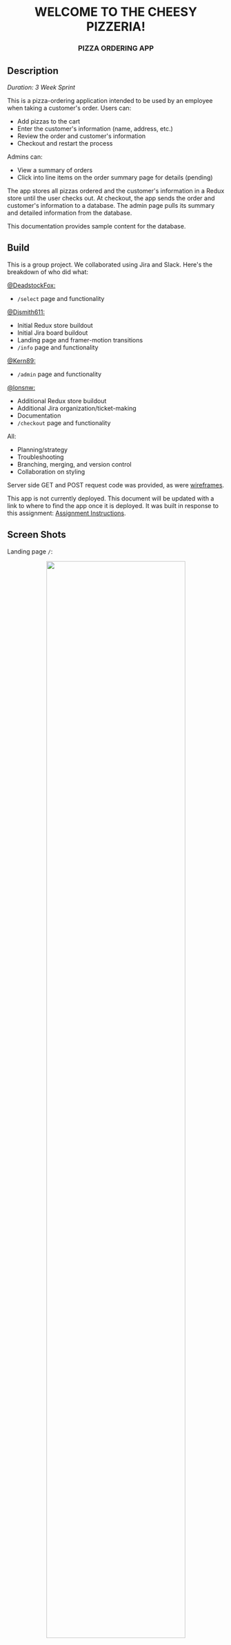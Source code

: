 # <center> WELCOME TO THE CHEESY PIZZERIA! </center>
### <center> PIZZA ORDERING APP </center>

## Description

_Duration: 3 Week Sprint_

This is a pizza-ordering application intended to be used by an employee when taking a customer's order.  Users can:

 * Add pizzas to the cart
 * Enter the customer's information (name, address, etc.)
 * Review the order and customer's information
 * Checkout and restart the process

 Admins can:

 * View a summary of orders
 * Click into line items on the order summary page for details (pending)

The app stores all pizzas ordered and the customer's information in a Redux store until the user checks out.  At checkout, the app sends the order and customer's information to a database.  The admin page pulls its summary and detailed information from the database.  

This documentation provides sample content for the database.

## Build

This is a group project.  We collaborated using Jira and Slack.  Here's the breakdown of who did what: 

[@DeadstockFox:](https://github.com/DeadstockFox)
 * `/select` page and functionality

[@Djsmith611:](https://github.com/Djsmith611)
 * Initial Redux store buildout
 * Initial Jira board buildout
 * Landing page and framer-motion transitions
 * `/info` page and functionality

[@Kern89:](https://github.com/Kern89)
 * `/admin` page and functionality

[@lonsnw:](https://github.com/lonsnw)
 * Additional Redux store buildout
 * Additional Jira organization/ticket-making
 * Documentation
 * `/checkout` page and functionality

All:
 * Planning/strategy
 * Troubleshooting
 * Branching, merging, and version control
 * Collaboration on styling

Server side GET and POST request code was provided, as were [wireframes](./wireframes/).

This app is not currently deployed.  This document will be updated with a link to where to find the app once it is deployed.  It was built in response to this assignment: [Assignment Instructions](./INSTRUCTIONS.md).

## Screen Shots

Landing page `/`:
<br />
<center><image src=public/images/landing.png width=80%></center>
<br />

Pizza selection `/select`:
<br />
<center><image src=public/images/order-page.png width=80%></center>
<br />

Customer info input `/info`:
<br />
<center><image src=public/images/info-basic.png width=80%></center>
<br />

Checkout screen `/checkout`:
<br />
<center><image src=public/images/checkout-basic.png width=80%></center>
<br />

Admin view `/admin`:
<br />
<center><image src=public/images/admin-basic.png width=80%></center>
<br />

## Prerequisites

- [Node.js](https://nodejs.org/en/)
- [Postgres](https://www.postgresql.org/download/)

## Installation

The application has been tested and run on a local machine using the browser. It may be deployed in the future but currently is only available locally.

1. Clone down a version of this repository
2. Create a database named `pizza_parlor`
3. Create and populate three tables: `line_item`, `orders`, and `pizza`.  
    - This project is built on [Postgres](https://www.postgresql.org/download/), which you will need to install to use the app
    - The `database.sql` file contained in this repository provides all of the necessary queries for creating the tables needed to run the app
    - The queries will also populate the `pizza` table with sample data
    - The `line_item` and `orders` tables will be populated when the app is used, so no sample data is needed or provided
4. Open in your editor of choice and run the following commands to install the necessary packages:

    * `npm install`
    * `npm install redux react-redux @reduxjs/toolkit redux-logger`
    * `npm install react-router-dom`
    * `npm install framer-motion`
    * `npm install @fontsource/roboto`
    * `npm install framer-motion`
    * `npm install moment --save`
    * `npm install @mui/material @emotion/react @emotion/styled`
    * `npm install @mui/icons-material`

5. Run `npm run server` in your terminal
6. Run `npm run client` in your terminal
7. Navigate to the localhost port provided by your terminal when you initiate your client.  The default port when running Vite, for example, is `http://localhost:5173/`

## Usage
I work at the Cheesy Pizzeria taking orders over the phone and making dough.  My coworkers on the line and I are far more interested in making amazing pizzas than managing the orders database, so our boss hired some developers to make an app that'll keep me kneading while also tracking orders and information for the managerial folks.  

The kitchen staff only needs to know the orders and whether they'll be picked up or delivered.  Our boss wants to track orders and customers over the course of the day or longer, so they're interested in building a database with information about who ordered what and when.  From there, they can track customer loyalty and see which areas of the metro they might want to target with their advertising campaigns.

In anticipation of adding ordering kiosks in our building or even allowing customers to order online, our boss also requested a landing page for the app that digitally welcomes our customers to The Cheesy Pizzeria.  The boss has an eye towards efficiency and maybe even expansion.

Here's what we did to set this app up for taking orders starting at lunch today:

1. Follow the installation instructions above
2. Select `Start your order` to begin the order
3. Select `Add to Cart` from under each pizza that the customer wants
4. Select `Next` to move to the next page and input the customer's information
5. Enter the customer's information into the fields, select whether the pizzas will be picked up or delivered, and then select `Next`
6. Review the information with the customer to ensure that the order has been taken correctly
7. After the customer has confirmed their order and information, select `Checkout`
8. The kitchen POS will return to the landing page, ready for the next order
9. In the office, managers can monitor the day's sales by calling up the admin page at `/admin`
10. _PENDING_ Managers can call up details for individual orders by clicking on line items

## Technologies

- PostgreSQL
- Express
- React
- Node
- MUI
- Moment
- Framer-Motion

## Documentation
This documentation was built following a [provided template](https://github.com/PrimeAcademy/readme-template/blob/main/README.md).   It has been edited for style,  consistency, and to provide all relevant details.

## Support
If you have suggestions or issues, please contact a member of the project team.